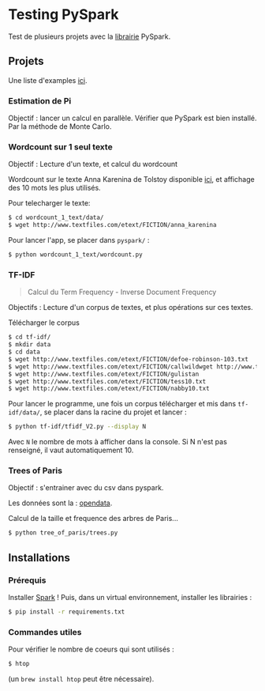 # Testing PySpark

Test de plusieurs projets avec la 
[librairie](https://spark.apache.org/docs/latest/index.html) 
PySpark.


## Projets

Une liste d'examples [ici](https://github.com/apache/spark/tree/master/examples/src/main/python).

### Estimation de Pi

Objectif : lancer un calcul en parallèle. Vérifier que PySpark est bien installé.
Par la méthode de Monte Carlo.

### Wordcount sur 1 seul texte

Objectif : Lecture d'un texte, et calcul du wordcount

Wordcount sur le texte Anna Karenina de Tolstoy disponible 
[ici](http://www.textfiles.com/etext/FICTION/anna_karenina), et affichage des 10 mots les plus utilisés.

Pour telecharger le texte:
```bash
$ cd wordcount_1_text/data/
$ wget http://www.textfiles.com/etext/FICTION/anna_karenina
```

Pour lancer l'app, se placer dans `pyspark/` :
```bash
$ python wordcount_1_text/wordcount.py
```

### TF-IDF

> Calcul du Term Frequency - Inverse Document Frequency

Objectifs : Lecture d'un corpus de textes, et plus opérations sur ces textes.

Télécharger le corpus
```bash
$ cd tf-idf/
$ mkdir data
$ cd data
$ wget http://www.textfiles.com/etext/FICTION/defoe-robinson-103.txt
$ wget http://www.textfiles.com/etext/FICTION/callwildwget http://www.textfiles.com/etext/FICTION/dracula
$ wget http://www.textfiles.com/etext/FICTION/gulistan
$ wget http://www.textfiles.com/etext/FICTION/tess10.txt
$ wget http://www.textfiles.com/etext/FICTION/nabby10.txt
```

Pour lancer le programme, une fois un corpus télécharger et mis dans `tf-idf/data/`, 
se placer dans la racine du projet et lancer :
```bash
$ python tf-idf/tfidf_V2.py --display N
```
Avec `N` le nombre de mots à afficher dans la console.
Si N n'est pas renseigné, il vaut automatiquement 10.

### Trees of Paris

Objectif : s'entrainer avec du csv dans pyspark.

Les données sont la : [opendata](https://opendata.paris.fr/explore/dataset/les-arbres/table/). 

Calcul de la taille et frequence des arbres de Paris...

```bash
$ python tree_of_paris/trees.py
```

## Installations
### Prérequis

Installer [Spark](https://spark.apache.org/docs/latest/) !
Puis, dans un virtual environnement, installer les librairies :

```bash
$ pip install -r requirements.txt
```

### Commandes utiles

Pour vérifier le nombre de coeurs qui sont utilisés : 
````bash
$ htop
````
(un `brew install htop` peut être nécessaire).

